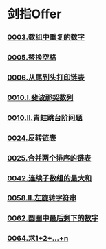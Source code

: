 # 剑指Offer

### [](https://github.com/vjudge/leetcode/tree/master/剑指Offer/)
### [0003.数组中重复的数字](https://github.com/vjudge/leetcode/tree/master/剑指Offer/0003.数组中重复的数字)
### [](https://github.com/vjudge/leetcode/tree/master/剑指Offer/)
### [0005.替换空格](https://github.com/vjudge/leetcode/tree/master/剑指Offer/0005.替换空格)
### [0006.从尾到头打印链表](https://github.com/vjudge/leetcode/tree/master/剑指Offer/0006.从尾到头打印链表)
### [](https://github.com/vjudge/leetcode/tree/master/剑指Offer/)
### [](https://github.com/vjudge/leetcode/tree/master/剑指Offer/)
### [](https://github.com/vjudge/leetcode/tree/master/剑指Offer/)
### [0010.I.斐波那契数列](https://github.com/vjudge/leetcode/tree/master/剑指Offer/0010.I.斐波那契数列)
### [0010.II.青蛙跳台阶问题](https://github.com/vjudge/leetcode/tree/master/剑指Offer/0010.II.青蛙跳台阶问题)
### [](https://github.com/vjudge/leetcode/tree/master/剑指Offer/)
### [0024.反转链表](https://github.com/vjudge/leetcode/tree/master/剑指Offer/0024.反转链表)
### [0025.合并两个排序的链表](https://github.com/vjudge/leetcode/tree/master/剑指Offer/0025.合并两个排序的链表)
### [](https://github.com/vjudge/leetcode/tree/master/剑指Offer/)
### [0042.连续子数组的最大和](https://github.com/vjudge/leetcode/tree/master/剑指Offer/0042.连续子数组的最大和)
### [](https://github.com/vjudge/leetcode/tree/master/剑指Offer/)
### [0058.II.左旋转字符串](https://github.com/vjudge/leetcode/tree/master/剑指Offer/0058.II.左旋转字符串)
### [](https://github.com/vjudge/leetcode/tree/master/剑指Offer/)
### [](https://github.com/vjudge/leetcode/tree/master/剑指Offer/)
### [](https://github.com/vjudge/leetcode/tree/master/剑指Offer/)
### [0062.圆圈中最后剩下的数字](https://github.com/vjudge/leetcode/tree/master/剑指Offer/0062.圆圈中最后剩下的数字)
### [](https://github.com/vjudge/leetcode/tree/master/剑指Offer/)
### [0064.求1+2+…+n](https://github.com/vjudge/leetcode/tree/master/剑指Offer/0064.求1+2+…+n)
### [](https://github.com/vjudge/leetcode/tree/master/剑指Offer/)
### [](https://github.com/vjudge/leetcode/tree/master/剑指Offer/)
### [](https://github.com/vjudge/leetcode/tree/master/剑指Offer/)
### [](https://github.com/vjudge/leetcode/tree/master/剑指Offer/)
### [](https://github.com/vjudge/leetcode/tree/master/剑指Offer/)
